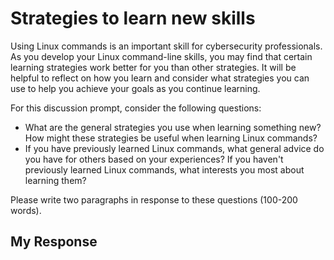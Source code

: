 # Strategies to learn new skills
Using Linux commands is an important skill for cybersecurity professionals. As you develop your Linux command-line skills, you may find that certain learning strategies work better for you than other strategies. It will be helpful to reflect on how you learn and consider what strategies you can use to help you achieve your goals as you continue learning.

For this discussion prompt, consider the following questions:

- What are the general strategies you use when learning something new? How might these strategies be useful when learning Linux commands?
- If you have previously learned Linux commands, what general advice do you have for others based on your experiences? If you haven't previously learned Linux commands, what interests you most about learning them?

Please write two paragraphs in response to these questions (100-200 words). 

## My Response
